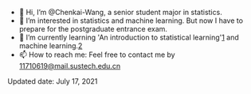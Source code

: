 - 👋 Hi, I’m @Chenkai-Wang, a senior student major in statistics.
- 👀 I’m interested in statistics and machine learning. But now I have to prepare for the postgraduate entrance exam.
- 🌱 I’m currently learning 'An introduction to statistical learning'[1] and machine learning.[2]
- 📫 How to reach me: Feel free to contact me by 11710619@mail.sustech.edu.cn


[1]:https://www.dataschool.io/15-hours-of-expert-machine-learning-videos
[2]:https://www.coursera.org/learn/machine-learning/home/welcome


Updated date: July 17, 2021

<!---
Chenkai-Wang/Chenkai-Wang is a ✨ special ✨ repository because its `README.md` (this file) appears on your GitHub profile.
You can click the Preview link to take a look at your changes.
--->
